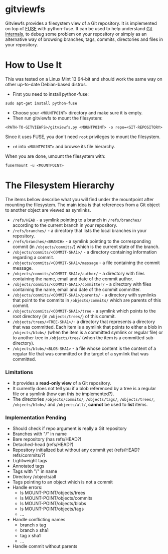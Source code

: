 gitviewfs
========
Gitviewfs provides a filesystem view of a Git repository. It is implemented on
top of [FUSE](http://fuse.sourceforge.net/) with python-fuse. It can be used
to help understand [Git internals](http://git-scm.com/book/en/Git-Internals-Git-Objects),
to debug some problem on your repository or simply as an alternative way of
browsing branches, tags, commits, directories and files in your repository.


How to Use It
===========
This was tested on a Linux Mint 13 64-bit and should work the same way on other
up-to-date Debian-based distros.

* First you need to install python-fuse:
``` shell
sudo apt-get install python-fuse
```

* Choose your `<MOUNTPOINT>` directory and make sure it is empty.
* Then run gitviewfs to mount the filesystem:
``` shell
<PATH-TO-GITVIEWFS>/gitviewfs.py <MOUNTPOINT> -o repo=<GIT-REPOSITORY>
```
Since it uses FUSE, you don't need `root` privileges to mount the filesystem.

* `cd` into `<MOUNTPOINT>` and browse its file hierarchy.


When you are done, umount the filesystem with:
``` shell
fusermount -u <MOUNTPOINT>
```


The Filesystem Hierarchy
=====================
The items bellow describe what you will find under the mountpoint after mounting
the filesystem. The main idea is that references from a Git object to another
object are viewed as symlinks.
* `/refs/HEAD` - a symlink pointing to a branch in `/refs/branches/` according to
the current branch in your repository.
* `/refs/branches/` - a directory that lists the local branches in your repository.
* `/refs/branches/<BRANCH>` - a symlink pointing to the corresponding commit (in
  `/objects/commits/`) which is the current state of the branch.
* `/objects/commits/<COMMIT-SHA1>/` - a directory containing information regarding
 a commit.
* `/objects/commits/<COMMIT-SHA1>/message` - a file containing the commit message.
* `/objects/commits/<COMMIT-SHA1>/author/` - a directory with files containing the
  name, email and date of the commit author.
* `/objects/commits/<COMMIT-SHA1>/committer/` - a directory with files containing
  the name, email and date of the commit committer.
* `/objects/commits/<COMMIT-SHA1>/parents/` - a directory with symlinks that point
  to the commits in `/objects/commits/` which are parents of this commit.
* `/objects/commits/<COMMIT-SHA1>/tree` - a symlink which points to the root directory
  (in `/objects/trees/`) of this commit.
* `/objects/trees/<TREE-SHA1>/`- a directory that represents a directory that 
  was committed. Each item is a symlink that points to either a blob in
  `/objects/blobs/` (when the item is a committed symlink or regular file) or to
  another tree in `/objects/tree/` (when the item is a committed sub-directory).
* `/objects/blobs/<BLOB-SHA1>` - a file whose content is the content of a
  regular file that was committed or the target of a symlink that was committed.


### Limitations
* It provides a **read-only view** of a Git repository.
* It currently does not tell you if a blob referenced by a tree is a regular
  file or a symlink (how can this be implemented?).
* The directories `/objects/commits/`, `/objects/tags/`, `/objects/trees/`,
  `/objects/blobs/`  and `/objects/all/`, **cannot** be used to **list** items.


### Implementation Pending
* Should check if repo argument is really a Git repository
* Branches with "/" in name
* Bare repository (has refs/HEAD?)
* Detached-head (refs/HEAD?)
* Repository initialized but without any commit yet (refs/HEAD? refs/commits/?)
* Lightweight tags
* Annotated tags
* Tags with "/" in name
* Directory /objects/all
* Tags pointing to an object which is not a commit
* Handle errors:
	* ls MOUNT-POINT/objects/trees
	* ls MOUNT-POINT/objects/commits
	* ls MOUNT-POINT/objects/blobs
	* ls MOUNT-POINT/objects/tags
	* ...
* Handle conflicting names
	* branch x tag
	* branch x sha1
	* tag x sha1
	* ...
* Handle commit without parents

